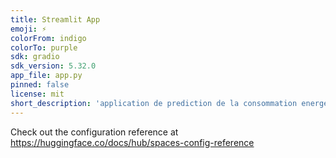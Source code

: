 ```yaml
---
title: Streamlit App
emoji: ⚡
colorFrom: indigo
colorTo: purple
sdk: gradio
sdk_version: 5.32.0
app_file: app.py
pinned: false
license: mit
short_description: 'application de prediction de la consommation energetique '
---
```


Check out the configuration reference at https://huggingface.co/docs/hub/spaces-config-reference
